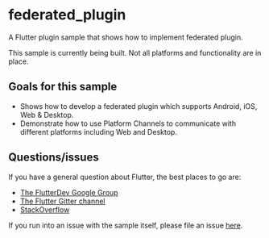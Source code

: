 # federated_plugin

A Flutter plugin sample that shows how to implement federated plugin.

This sample is currently being built. Not all platforms and functionality are in place.

## Goals for this sample

* Shows how to develop a federated plugin which supports Android, iOS, Web & Desktop.
* Demonstrate how to use Platform Channels to communicate with different platforms including Web and Desktop.

## Questions/issues

If you have a general question about Flutter, the best places to go are:

* [The FlutterDev Google Group](https://groups.google.com/forum/#!forum/flutter-dev)
* [The Flutter Gitter channel](https://gitter.im/flutter/flutter)
* [StackOverflow](https://stackoverflow.com/questions/tagged/flutter)

If you run into an issue with the sample itself, please file an issue [here](https://github.com/flutter/samples/issues).